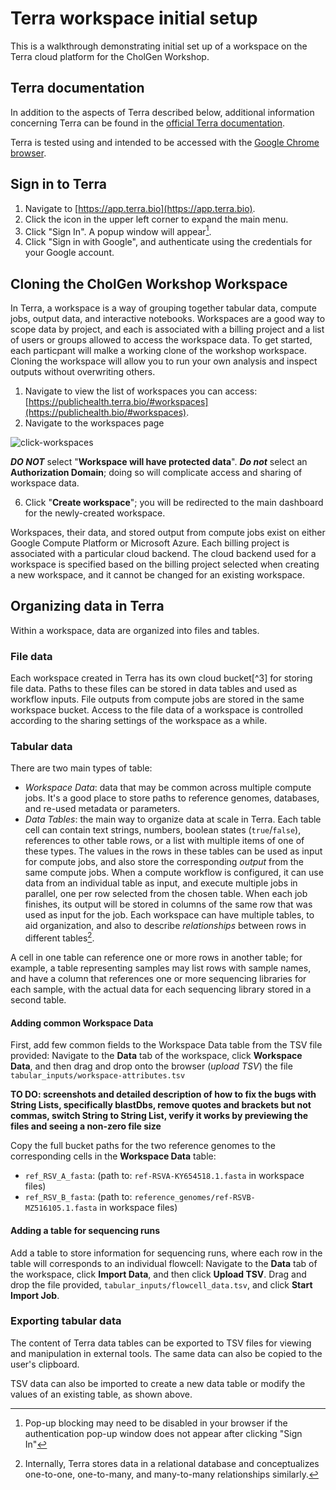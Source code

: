 # Terra workspace initial setup

This is a walkthrough demonstrating initial set up of a workspace on the Terra cloud platform for the CholGen Workshop.

## Terra documentation

In addition to the aspects of Terra described below, additional information concerning Terra can be found in the [official Terra documentation](https://support.terra.bio/hc/en-us/categories/360001399872).

Terra is tested using and intended to be accessed with the [Google Chrome browser](https://www.google.com/chrome/).

## Sign in to Terra 

1. Navigate to [https://app.terra.bio](https://app.terra.bio).
2. Click the icon in the upper left corner to expand the main menu.
3. Click "Sign In". A popup window will appear[^1]. 
4. Click "Sign in with Google", and authenticate using the credentials for your Google account.

[^1]: Pop-up blocking may need to be disabled in your browser if the authentication pop-up window does not appear after clicking "Sign In"

## Cloning the CholGen Workshop Workspace

In Terra, a workspace is a way of grouping together tabular data, compute jobs, output data, and interactive notebooks. 
Workspaces are a good way to scope data by project, and each is associated with a billing project and a list of users or groups allowed to access the workspace data.
To get started, each particpant will malke a working clone of the workshop workspace. Cloning the workspace will allow you to run your own analysis and inspect outputs without overwriting others. 


1. Navigate to view the list of workspaces you can access: [https://publichealth.terra.bio/#workspaces](https://publichealth.bio/#workspaces).
2. Navigate to the workspaces page

![click-workspaces](https://github.com/CholGen/CholGen-Workshop-2024/assets/63110916/85add471-359e-4a4a-bd8c-fb56c4280ff4)




**_DO NOT_** select "**Workspace will have protected data**". **_Do not_** select an **Authorization Domain**; doing so will complicate access and sharing of workspace data.

6. Click "**Create workspace**"; you will be redirected to the main dashboard for the newly-created workspace.


Workspaces, their data, and stored output from compute jobs exist on either Google Compute Platform or Microsoft Azure. Each billing project is associated with a particular cloud backend. The cloud backend used for a workspace is specified based on the billing project selected when creating a new workspace, and it cannot be changed for an existing workspace. 

## Organizing data in Terra

Within a workspace, data are organized into files and tables. 

### File data

Each workspace created in Terra has its own cloud bucket[^3] for storing file data. Paths to these files can be stored in data tables and used as workflow inputs. File outputs from compute jobs are stored in the same workspace bucket.
Access to the file data of a workspace is controlled according to the sharing settings of the workspace as a while.




### Tabular data
There are two main types of table:
- _Workspace Data_: data that may be common across multiple compute jobs. It's a good place to store paths to reference genomes, databases, and re-used metadata or parameters.
- _Data Tables_: the main way to organize data at scale in Terra. Each table cell can contain text strings, numbers, boolean states (`true`/`false`), references to other table rows, or a list with multiple items of one of these types.
The values in the rows in these tables can be used as input for compute jobs, and also store the corresponding _output_ from the same compute jobs.
When a compute workflow is configured, it can use data from an individual table as input, and execute multiple jobs in parallel, one per row selected from the chosen table. 
When each job finishes, its output will be stored in columns of the same row that was used as input for the job.
Each workspace can have multiple tables, to aid organization, and also to describe _relationships_ between rows in different tables[^5].

A cell in one table can reference one or more rows in another table; for example, a table representing samples may list rows with sample names, and have a column that references one or more sequencing libraries for each sample, with the actual data for each sequencing library stored in a second table.


[^5]: Internally, Terra stores data in a relational database and conceptualizes one-to-one, one-to-many, and many-to-many relationships similarly.

#### Adding common Workspace Data

First, add few common fields to the Workspace Data table from the TSV file provided:
Navigate to the **Data** tab of the workspace, click **Workspace Data**, and then drag and drop onto the browser (_upload TSV_) the file `tabular_inputs/workspace-attributes.tsv`

**TO DO: screenshots and detailed description of how to fix the bugs with String Lists, specifically blastDbs, remove quotes and brackets but not commas, switch String to String List, verify it works by previewing the files and seeing a non-zero file size**

Copy the full bucket paths for the two reference genomes to the corresponding cells in the **Workspace Data** table:
 - `ref_RSV_A_fasta`: (path to: `ref-RSVA-KY654518.1.fasta` in workspace files)
 - `ref_RSV_B_fasta`: (path to: `reference_genomes/ref-RSVB-MZ516105.1.fasta` in workspace files)

#### Adding a table for sequencing runs

Add a table to store information for sequencing runs, where each row in the table will corresponds to an individual flowcell:
Navigate to the **Data** tab of the workspace, click **Import Data**, and then click **Upload TSV**. Drag and drop the file provided, `tabular_inputs/flowcell_data.tsv`, and click **Start Import Job**.

### Exporting tabular data

The content of Terra data tables can be exported to TSV files for viewing and manipulation in external tools. 
The same data can also be copied to the user's clipboard.

TSV data can also be imported to create a new data table or modify the values of an existing table, as shown above.

